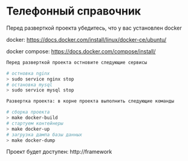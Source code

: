 # Телефонный справочник

Перед разверткой проекта убедитесь, что у вас установлен docker

docker: https://docs.docker.com/install/linux/docker-ce/ubuntu/

docker compose: https://docs.docker.com/compose/install/



``` bash
Перед разверткой проекта остновите следующие сервисы

# остновка nginx
> sudo service nginx stop
# остановка mysql
> sudo service mysql stop

Развертка проекта: в корне проекта выполнить следующие команды

# сборка проекта
> make docker-build
# стартуем контейнеры
> make docker-up
# загрузка дампа базы данных
> make docker-dump
```
Проект будет доступен: http://framework
